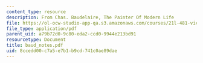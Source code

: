 ```yaml
---
content_type: resource
description: From Chas. Baudelaire, The Painter Of Modern Life
file: https://ol-ocw-studio-app-qa.s3.amazonaws.com/courses/21l-481-victorian-literature-and-culture-spring-2003/8ccedd00c7a5e7b1b9cd741c0ae89dae_baud_notes.pdf
file_type: application/pdf
parent_uid: a79b72d0-9c80-eda2-ccd0-9944e213bd91
resourcetype: Document
title: baud_notes.pdf
uid: 8ccedd00-c7a5-e7b1-b9cd-741c0ae89dae
---
```

